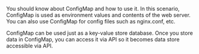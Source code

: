 You should know about ConfigMap and how to use it. In this scenario, ConfigMap is used as environment values and contents of the web server. You can also use ConfigMap for config files such as nginx.conf, etc. 

ConfigMap can be used just as a key-value store database. Once you store data in ConfigMap, you can access it via API so it becomes data store accessible via API. 